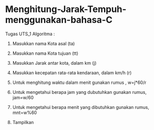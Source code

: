 # Menghitung-Jarak-Tempuh-menggunakan-bahasa-C
Tugas UTS_1
Algoritma :

1. Masukkan nama Kota asal (ta)

2. Masukkan nama Kota tujuan (tt)

3. Masukkan Jarak antar kota, dalam km (j)

4. Masukkan kecepatan rata-rata kendaraan, dalam km/h (r)

5. Untuk menghitung waktu dalam menit gunakan rumus , w=j*60/r

6. Untuk mengetahui berapa jam yang dubutuhkan gunakan rumus, jam=w/60

7. Untuk mengetahui berapa menit yang dibutuhkan gunakan rumus, mnt=w%60

8. Tampilkan
